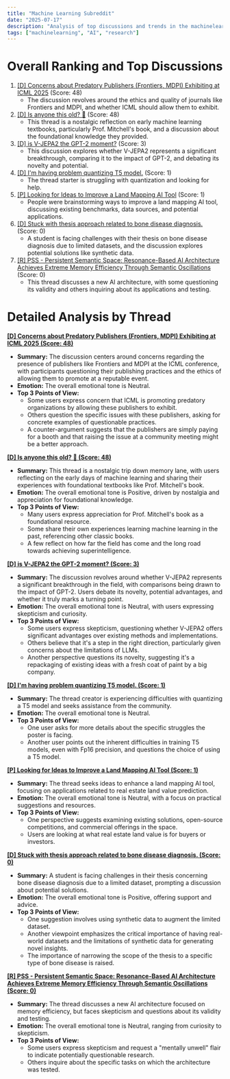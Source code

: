 ```yaml
---
title: "Machine Learning Subreddit"
date: "2025-07-17"
description: "Analysis of top discussions and trends in the machinelearning subreddit"
tags: ["machinelearning", "AI", "research"]
---
```


# Overall Ranking and Top Discussions
1.  [[D] Concerns about Predatory Publishers (Frontiers, MDPI) Exhibiting at ICML 2025](https://www.reddit.com/r/MachineLearning/comments/1m1olt9/d_concerns_about_predatory_publishers_frontiers/) (Score: 48)
    * The discussion revolves around the ethics and quality of journals like Frontiers and MDPI, and whether ICML should allow them to exhibit.
2.  [[D] Is anyone this old? 🥲](https://www.reddit.com/r/MachineLearning/comments/1m1zukw/d_is_anyone_this_old/) (Score: 48)
    * This thread is a nostalgic reflection on early machine learning textbooks, particularly Prof. Mitchell's book, and a discussion about the foundational knowledge they provided.
3.  [[D] is V-JEPA2 the GPT-2 moment?](https://www.reddit.com/r/MachineLearning/comments/1m22m1d/d_is_vjepa2_the_gpt2_moment/) (Score: 3)
    *  This discussion explores whether V-JEPA2 represents a significant breakthrough, comparing it to the impact of GPT-2, and debating its novelty and potential.
4.  [[D] I'm having problem quantizing T5 model.](https://www.reddit.com/r/MachineLearning/comments/1m26udx/d_im_having_problem_quantizing_t5_model/) (Score: 1)
    * The thread starter is struggling with quantization and looking for help.
5.  [[P] Looking for Ideas to Improve a Land Mapping AI Tool](https://www.reddit.com/r/MachineLearning/comments/1m2cgkf/p_looking_for_ideas_to_improve_a_land_mapping_ai/) (Score: 1)
    * People were brainstorming ways to improve a land mapping AI tool, discussing existing benchmarks, data sources, and potential applications.
6.  [[D] Stuck with thesis approach related to bone disease diagnosis.](https://www.reddit.com/r/MachineLearning/comments/1m29hss/d_stuck_with_thesis_approach_related_to_bone/) (Score: 0)
    *  A student is facing challenges with their thesis on bone disease diagnosis due to limited datasets, and the discussion explores potential solutions like synthetic data.
7.  [[R] PSS - Persistent Semantic Space: Resonance-Based AI Architecture Achieves Extreme Memory Efficiency Through Semantic Oscillations](https://www.reddit.com/r/MachineLearning/comments/1m2g1nk/r_pss_persistent_semantic_space_resonancebased_ai/) (Score: 0)
    * This thread discusses a new AI architecture, with some questioning its validity and others inquiring about its applications and testing.

# Detailed Analysis by Thread
**[[D] Concerns about Predatory Publishers (Frontiers, MDPI) Exhibiting at ICML 2025 (Score: 48)](https://www.reddit.com/r/MachineLearning/comments/1m1olt9/d_concerns_about_predatory_publishers_frontiers/)**
*  **Summary:** The discussion centers around concerns regarding the presence of publishers like Frontiers and MDPI at the ICML conference, with participants questioning their publishing practices and the ethics of allowing them to promote at a reputable event.
*  **Emotion:** The overall emotional tone is Neutral.
*  **Top 3 Points of View:**
    * Some users express concern that ICML is promoting predatory organizations by allowing these publishers to exhibit.
    * Others question the specific issues with these publishers, asking for concrete examples of questionable practices.
    * A counter-argument suggests that the publishers are simply paying for a booth and that raising the issue at a community meeting might be a better approach.

**[[D] Is anyone this old? 🥲 (Score: 48)](https://www.reddit.com/r/MachineLearning/comments/1m1zukw/d_is_anyone_this_old/)**
*  **Summary:** This thread is a nostalgic trip down memory lane, with users reflecting on the early days of machine learning and sharing their experiences with foundational textbooks like Prof. Mitchell's book.
*  **Emotion:** The overall emotional tone is Positive, driven by nostalgia and appreciation for foundational knowledge.
*  **Top 3 Points of View:**
    * Many users express appreciation for Prof. Mitchell's book as a foundational resource.
    * Some share their own experiences learning machine learning in the past, referencing other classic books.
    * A few reflect on how far the field has come and the long road towards achieving superintelligence.

**[[D] is V-JEPA2 the GPT-2 moment? (Score: 3)](https://www.reddit.com/r/MachineLearning/comments/1m22m1d/d_is_vjepa2_the_gpt2_moment/)**
*  **Summary:** The discussion revolves around whether V-JEPA2 represents a significant breakthrough in the field, with comparisons being drawn to the impact of GPT-2. Users debate its novelty, potential advantages, and whether it truly marks a turning point.
*  **Emotion:** The overall emotional tone is Neutral, with users expressing skepticism and curiosity.
*  **Top 3 Points of View:**
    * Some users express skepticism, questioning whether V-JEPA2 offers significant advantages over existing methods and implementations.
    * Others believe that it's a step in the right direction, particularly given concerns about the limitations of LLMs.
    * Another perspective questions its novelty, suggesting it's a repackaging of existing ideas with a fresh coat of paint by a big company.

**[[D] I'm having problem quantizing T5 model. (Score: 1)](https://www.reddit.com/r/MachineLearning/comments/1m26udx/d_im_having_problem_quantizing_t5_model/)**
*  **Summary:** The thread creator is experiencing difficulties with quantizing a T5 model and seeks assistance from the community.
*  **Emotion:** The overall emotional tone is Neutral.
*  **Top 3 Points of View:**
    *  One user asks for more details about the specific struggles the poster is facing.
    *  Another user points out the inherent difficulties in training T5 models, even with Fp16 precision, and questions the choice of using a T5 model.

**[[P] Looking for Ideas to Improve a Land Mapping AI Tool (Score: 1)](https://www.reddit.com/r/MachineLearning/comments/1m2cgkf/p_looking_for_ideas_to_improve_a_land_mapping_ai/)**
*  **Summary:** The thread seeks ideas to enhance a land mapping AI tool, focusing on applications related to real estate land value prediction.
*  **Emotion:** The overall emotional tone is Neutral, with a focus on practical suggestions and resources.
*  **Top 3 Points of View:**
    * One perspective suggests examining existing solutions, open-source competitions, and commercial offerings in the space.
    * Users are looking at what real estate land value is for buyers or investors.

**[[D] Stuck with thesis approach related to bone disease diagnosis. (Score: 0)](https://www.reddit.com/r/MachineLearning/comments/1m29hss/d_stuck_with_thesis_approach_related_to_bone/)**
*  **Summary:** A student is facing challenges in their thesis concerning bone disease diagnosis due to a limited dataset, prompting a discussion about potential solutions.
*  **Emotion:** The overall emotional tone is Positive, offering support and advice.
*  **Top 3 Points of View:**
    *  One suggestion involves using synthetic data to augment the limited dataset.
    *  Another viewpoint emphasizes the critical importance of having real-world datasets and the limitations of synthetic data for generating novel insights.
    * The importance of narrowing the scope of the thesis to a specific type of bone disease is raised.

**[[R] PSS - Persistent Semantic Space: Resonance-Based AI Architecture Achieves Extreme Memory Efficiency Through Semantic Oscillations (Score: 0)](https://www.reddit.com/r/MachineLearning/comments/1m2g1nk/r_pss_persistent_semantic_space_resonancebased_ai/)**
*  **Summary:** The thread discusses a new AI architecture focused on memory efficiency, but faces skepticism and questions about its validity and testing.
*  **Emotion:** The overall emotional tone is Neutral, ranging from curiosity to skepticism.
*  **Top 3 Points of View:**
    * Some users express skepticism and request a "mentally unwell" flair to indicate potentially questionable research.
    * Others inquire about the specific tasks on which the architecture was tested.
